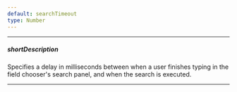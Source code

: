 ```yaml
---
default: searchTimeout
type: Number
---
```

---
##### shortDescription
Specifies a delay in milliseconds between when a user finishes typing in the field chooser's search panel, and when the search is executed.

---
